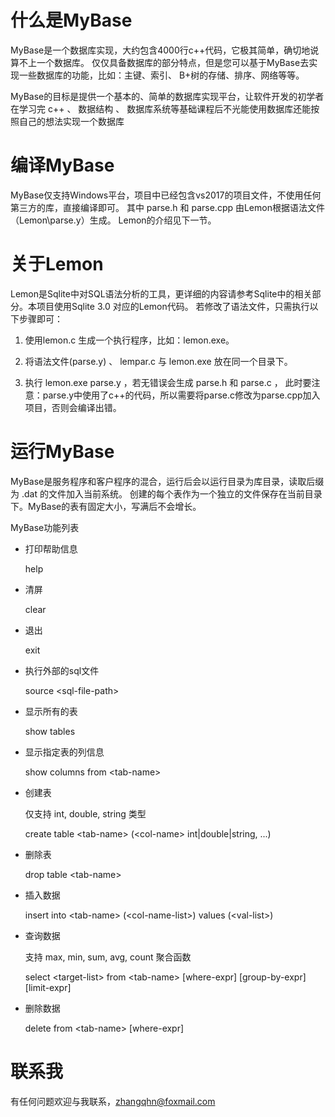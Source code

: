 # 什么是MyBase
MyBase是一个数据库实现，大约包含4000行c++代码，它极其简单，确切地说算不上一个数据库。
仅仅具备数据库的部分特点，但是您可以基于MyBase去实现一些数据库的功能，比如：主键、索引、
B+树的存储、排序、网络等等。

MyBase的目标是提供一个基本的、简单的数据库实现平台，让软件开发的初学者在学习完 
c++ 、 数据结构 、 数据库系统等基础课程后不光能使用数据库还能按照自己的想法实现一个数据库

# 编译MyBase
MyBase仅支持Windows平台，项目中已经包含vs2017的项目文件，不使用任何第三方的库，直接编译即可。
其中 parse.h 和 parse.cpp 由Lemon根据语法文件（Lemon\parse.y）生成。 Lemon的介绍见下一节。

# 关于Lemon
Lemon是Sqlite中对SQL语法分析的工具，更详细的内容请参考Sqlite中的相关部分。本项目使用Sqlite 3.0 对应的Lemon代码。
若修改了语法文件，只需执行以下步骤即可：
1. 使用lemon.c 生成一个执行程序，比如：lemon.exe。

2. 将语法文件(parse.y) 、 lempar.c 与 lemon.exe 放在同一个目录下。

3. 执行 lemon.exe parse.y ，若无错误会生成 parse.h 和 parse.c ， 
此时要注意：parse.y中使用了c++的代码，所以需要将parse.c修改为parse.cpp加入项目，否则会编译出错。

# 运行MyBase
MyBase是服务程序和客户程序的混合，运行后会以运行目录为库目录，读取后缀为 .dat 的文件加入当前系统。
创建的每个表作为一个独立的文件保存在当前目录下。MyBase的表有固定大小，写满后不会增长。

MyBase功能列表

* 打印帮助信息

  help
  
* 清屏

  clear
  
* 退出

  exit
  
* 执行外部的sql文件

  source \<sql-file-path\>

* 显示所有的表

  show tables
  
* 显示指定表的列信息

  show columns from \<tab-name\>
  
* 创建表
  
  仅支持 int, double, string 类型
  
  create table \<tab-name\> (\<col-name\> int|double|string, ...)
  
* 删除表
  
  drop table \<tab-name\>
  
* 插入数据

  insert into \<tab-name\> (\<col-name-list\>) values (\<val-list\>)

* 查询数据

  支持 max, min, sum, avg, count 聚合函数
  
  select \<target-list\> from \<tab-name\> [where-expr] [group-by-expr] [limit-expr]
  
* 删除数据

  delete from \<tab-name\> [where-expr]

# 联系我

  有任何问题欢迎与我联系，zhangqhn@foxmail.com


